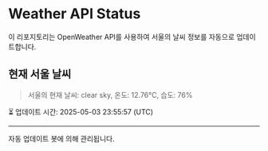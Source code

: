
# Weather API Status

이 리포지토리는 OpenWeather API를 사용하여 서울의 날씨 정보를 자동으로 업데이트합니다.

## 현재 서울 날씨
> 서울의 현재 날씨: clear sky, 온도: 12.76°C, 습도: 76%

⏳ 업데이트 시간: 2025-05-03 23:55:57 (UTC)

---
자동 업데이트 봇에 의해 관리됩니다.
